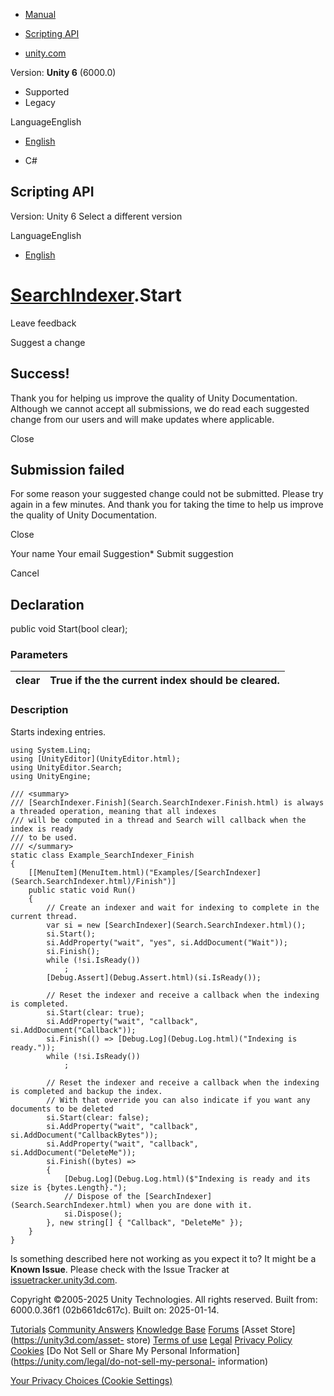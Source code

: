 [ ]()

  * [Manual](../Manual/index.html)
  * [Scripting API](../ScriptReference/index.html)

  * [unity.com](https://unity.com/)

Version: **Unity 6** (6000.0)

  * Supported
  * Legacy

LanguageEnglish

  * [English]()

  * C#

[ ](https://docs.unity3d.com)

## Scripting API

Version: Unity 6 Select a different version

LanguageEnglish

  * [English]()

#  [SearchIndexer](Search.SearchIndexer.html).Start

Leave feedback

Suggest a change

## Success!

Thank you for helping us improve the quality of Unity Documentation. Although
we cannot accept all submissions, we do read each suggested change from our
users and will make updates where applicable.

Close

## Submission failed

For some reason your suggested change could not be submitted. Please <a>try
again</a> in a few minutes. And thank you for taking the time to help us
improve the quality of Unity Documentation.

Close

Your name Your email Suggestion* Submit suggestion

Cancel

[ ]()

## Declaration

public void Start(bool clear);

### Parameters

clear | True if the the current index should be cleared.  
---|---  
  
### Description

Starts indexing entries.

    
    
    using System.Linq;
    using [UnityEditor](UnityEditor.html);
    using UnityEditor.Search;
    using UnityEngine;
    
    /// <summary>
    /// [SearchIndexer.Finish](Search.SearchIndexer.Finish.html) is always a threaded operation, meaning that all indexes
    /// will be computed in a thread and Search will callback when the index is ready
    /// to be used.
    /// </summary>
    static class Example_SearchIndexer_Finish
    {
        [[MenuItem](MenuItem.html)("Examples/[SearchIndexer](Search.SearchIndexer.html)/Finish")]
        public static void Run()
        {
            // Create an indexer and wait for indexing to complete in the current thread.
            var si = new [SearchIndexer](Search.SearchIndexer.html)();
            si.Start();
            si.AddProperty("wait", "yes", si.AddDocument("Wait"));
            si.Finish();
            while (!si.IsReady())
                ;
            [Debug.Assert](Debug.Assert.html)(si.IsReady());
    
            // Reset the indexer and receive a callback when the indexing is completed.
            si.Start(clear: true);
            si.AddProperty("wait", "callback", si.AddDocument("Callback"));
            si.Finish(() => [Debug.Log](Debug.Log.html)("Indexing is ready."));
            while (!si.IsReady())
                ;
    
            // Reset the indexer and receive a callback when the indexing is completed and backup the index.
            // With that override you can also indicate if you want any documents to be deleted
            si.Start(clear: false);
            si.AddProperty("wait", "callback", si.AddDocument("CallbackBytes"));
            si.AddProperty("wait", "callback", si.AddDocument("DeleteMe"));
            si.Finish((bytes) =>
            {
                [Debug.Log](Debug.Log.html)($"Indexing is ready and its size is {bytes.Length}.");
                // Dispose of the [SearchIndexer](Search.SearchIndexer.html) when you are done with it.
                si.Dispose();
            }, new string[] { "Callback", "DeleteMe" });
        }
    }
    

Is something described here not working as you expect it to? It might be a
**Known Issue**. Please check with the Issue Tracker at
[issuetracker.unity3d.com](https://issuetracker.unity3d.com).

Copyright ©2005-2025 Unity Technologies. All rights reserved. Built from:
6000.0.36f1 (02b661dc617c). Built on: 2025-01-14.

[Tutorials](https://unity3d.com/learn) [Community
Answers](https://answers.unity3d.com) [Knowledge
Base](https://support.unity3d.com/hc/en-us)
[Forums](https://forum.unity3d.com) [Asset Store](https://unity3d.com/asset-
store) [Terms of use](https://docs.unity3d.com/Manual/TermsOfUse.html)
[Legal](https://unity.com/legal) [Privacy
Policy](https://unity.com/legal/privacy-policy)
[Cookies](https://unity.com/legal/cookie-policy) [Do Not Sell or Share My
Personal Information](https://unity.com/legal/do-not-sell-my-personal-
information)

[Your Privacy Choices (Cookie Settings)](javascript:void\(0\);)

